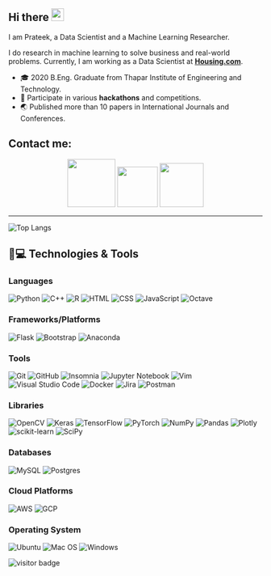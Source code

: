 ## Hi there <img src="https://media.giphy.com/media/hvRJCLFzcasrR4ia7z/giphy.gif" width="25px"></a>

I am Prateek, a Data Scientist and a Machine Learning Researcher.

I do research in machine learning to solve business and real-world problems. Currently, I am working as a Data Scientist at **[Housing.com](https://www.housing.com/)**.
* 🎓 2020 B.Eng. Graduate from Thapar Institute of Engineering and Technology.
* 🧠 Participate in various **hackathons** and competitions.
* 🌏 Published more than 10 papers in International Journals and Conferences.

<!-- ### 🏆 Recent achievements 
* 🏆 2021 **[KIEE 52nd Summer Conference](https://conf.kiee.or.kr/)** Excellence Award (as co-author);
* 🥉 2021 **[JunctionX Seoul](https://app.hackjunction.com/events/junctionx-seoul)** Hackathon Finalist (3rd winner in SIA Track with project SmartChange);
* 🥉 2020 **IEEE Seoul Section Student Paper Contest** Bronze Award (as 2nd author);
* 🥉 2020 **[JunctionX Seoul](https://app.hackjunction.com/events/junctionx-seoul)** Hackathon Finalist (3rd winner in SIA Track with project SmartMonitor).
 -->
 
 ## Contact me:
 <p align = "center">
  <a href="https://www.instagram.com/pckraftwerk/"> <img src = "https://img.shields.io/badge/Instagram-E4405F?style=for-the-badge&logo=instagram&logoColor=white" width = 95></a>
  <a href = "https://twitter.com/pckraftwerk"><img src = "https://img.shields.io/badge/Twitter-1DA1F2?style=for-the-badge&logo=twitter&logoColor=white" width = 80></a>
 <a href = "https://www.linkedin.com/in/prateekchhikara/"><img src = "https://img.shields.io/badge/LinkedIn-0077B5?style=for-the-badge&logo=linkedin&logoColor=white" width = 87></a>
</p>

---

![Top Langs](https://github-readme-stats.vercel.app/api/top-langs/?username=prateekchhikara&layout=compact&title_color=007bff&text_color=e7e7e7&icon_color=007bff&bg_color=171c28)

## 🚀💻 Technologies & Tools

### Languages
![Python](https://img.shields.io/badge/python-3670A0?style=for-the-badge&logo=python&logoColor=ffdd54)
![C++](https://img.shields.io/badge/c++-%2300599C.svg?style=for-the-badge&logo=c%2B%2B&logoColor=white)
![R](https://img.shields.io/badge/R-276DC3?style=for-the-badge&logo=r&logoColor=white)
![HTML](https://img.shields.io/badge/HTML-239120?style=for-the-badge&logo=html5&logoColor=white)
![CSS](https://img.shields.io/badge/CSS-239120?&style=for-the-badge&logo=css3&logoColor=white)
![JavaScript](https://img.shields.io/badge/javascript-%23323330.svg?style=for-the-badge&logo=javascript&logoColor=%23F7DF1E)
![Octave](https://img.shields.io/badge/OCTAVE-darkblue?style=for-the-badge&logo=octave&logoColor=fcd683)

### Frameworks/Platforms
![Flask](https://img.shields.io/badge/Flask-000000?style=for-the-badge&logo=flask&logoColor=white)
![Bootstrap](https://img.shields.io/badge/bootstrap-%23563D7C.svg?style=for-the-badge&logo=bootstrap&logoColor=white)
![Anaconda](https://img.shields.io/badge/Anaconda-%2344A833.svg?style=for-the-badge&logo=anaconda&logoColor=white)

### Tools
![Git](https://img.shields.io/badge/git-%23F05033.svg?style=for-the-badge&logo=git&logoColor=white)
![GitHub](https://img.shields.io/badge/github-%23121011.svg?style=for-the-badge&logo=github&logoColor=white)
![Insomnia](https://img.shields.io/badge/Insomnia-black?style=for-the-badge&logo=insomnia&logoColor=5849BE)
![Jupyter Notebook](https://img.shields.io/badge/jupyter-%23FA0F00.svg?style=for-the-badge&logo=jupyter&logoColor=white)
![Vim](https://img.shields.io/badge/VIM-%2311AB00.svg?style=for-the-badge&logo=vim&logoColor=white)
![Visual Studio Code](https://img.shields.io/badge/Visual%20Studio%20Code-0078d7.svg?style=for-the-badge&logo=visual-studio-code&logoColor=white)
![Docker](https://img.shields.io/badge/docker-%230db7ed.svg?style=for-the-badge&logo=docker&logoColor=white)
![Jira](https://img.shields.io/badge/jira-%230A0FFF.svg?style=for-the-badge&logo=jira&logoColor=white)
![Postman](https://img.shields.io/badge/Postman-FF6C37?style=for-the-badge&logo=postman&logoColor=white)

### Libraries
![OpenCV](https://img.shields.io/badge/opencv-%23white.svg?style=for-the-badge&logo=opencv&logoColor=white)
![Keras](https://img.shields.io/badge/Keras-%23D00000.svg?style=for-the-badge&logo=Keras&logoColor=white)
![TensorFlow](https://img.shields.io/badge/TensorFlow-%23FF6F00.svg?style=for-the-badge&logo=TensorFlow&logoColor=white)
![PyTorch](https://img.shields.io/badge/PyTorch-%23EE4C2C.svg?style=for-the-badge&logo=PyTorch&logoColor=white)
![NumPy](https://img.shields.io/badge/numpy-%23013243.svg?style=for-the-badge&logo=numpy&logoColor=white)
![Pandas](https://img.shields.io/badge/pandas-%23150458.svg?style=for-the-badge&logo=pandas&logoColor=white)
![Plotly](https://img.shields.io/badge/Plotly-%233F4F75.svg?style=for-the-badge&logo=plotly&logoColor=white)
![scikit-learn](https://img.shields.io/badge/scikit--learn-%23F7931E.svg?style=for-the-badge&logo=scikit-learn&logoColor=white)
![SciPy](https://img.shields.io/badge/SciPy-%230C55A5.svg?style=for-the-badge&logo=scipy&logoColor=%white)

### Databases
![MySQL](https://img.shields.io/badge/MySQL-00000F?style=for-the-badge&logo=mysql&logoColor=white)
![Postgres](https://img.shields.io/badge/PostgreSQL-316192?style=for-the-badge&logo=postgresql&logoColor=white)

### Cloud Platforms
![AWS](https://img.shields.io/badge/Amazon_AWS-232F3E?style=for-the-badge&logo=amazon-aws&logoColor=white)
![GCP](https://img.shields.io/badge/Google_Cloud-4285F4?style=for-the-badge&logo=google-cloud&logoColor=white)

### Operating System
![Ubuntu](https://img.shields.io/badge/Ubuntu-E95420?style=for-the-badge&logo=ubuntu&logoColor=white)
![Mac OS](https://img.shields.io/badge/mac%20os-000000?style=for-the-badge&logo=macos&logoColor=F0F0F0)
![Windows](https://img.shields.io/badge/Windows-0078D6?style=for-the-badge&logo=windows&logoColor=white)

![visitor badge](https://visitor-badge.glitch.me/badge?page_id=jwenjian.visitor-badge&left_color=red&right_color=green) 


